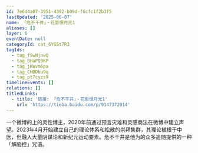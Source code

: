 ```yaml
---
id: 7e6d4a07-3951-4392-b09d-f6cfc1f2b3f5
lastUpdated: '2025-06-07'
name: 「危不干井」・花影恨月光1
aliases: []
layer: 6
eventDate: null
categoryId: cat_6YGSt7R3
tagIds:
  - tag_fSwNjnwQ
  - tag_BHaPQ9KP
  - tag_jKWvm6pa
  - tag_CHDDbu9q
  - tag_pt7cyzs9
timelineEvents: []
relations: []
titledLinks:
  - title: '链接: 「危不干井」・花影恨月光1'
    url: 'https://tieba.baidu.com/p/9147372014'
---
```

一个微博的上的灵性博主，2020年前通过预言灾难和灵感商法在微博中建立声望。2023年4月开始建立自己的理论体系和松散的崇拜集群，其理论植根于中医，但融入大量阴谋论和新纪元运动要素。危不干井是他为的众多追随提供的一种「解脑控」咒语。
